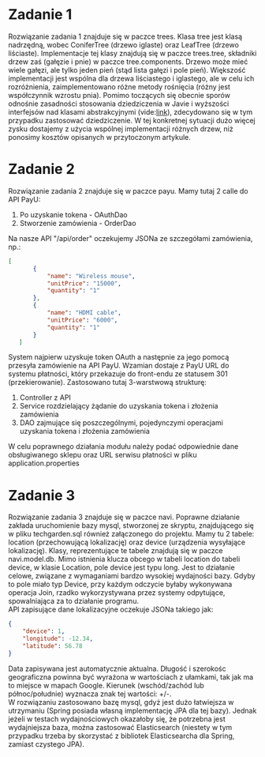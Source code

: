 # Zadanie 1
Rozwiązanie zadania 1 znajduje się w paczce trees. Klasa tree jest klasą nadrzędną, wobec ConiferTree (drzewo iglaste)
oraz LeafTree (drzewo liściaste). Implementacje tej klasy znajdują się w paczce trees.tree, składniki drzew zaś (gałęzie i pnie)
w paczce tree.components. Drzewo może mieć wiele gałęzi, ale tylko jeden pień (stąd lista gałęzi i pole pień). Większość
implementacji jest wspólna dla drzewa liściastego i iglastego, ale w celu ich rozróżnienia, zaimplementowano różne metody
rośnięcia (różny jest współczynnik wzrostu pnia). Pomimo toczących się obecnie sporów odnośnie zasadności stosowania dziedziczenia
w Javie i wyższości interfejsów nad klasami abstrakcyjnymi (vide:[link](https://www.javaworld.com/article/2073649/core-java/why-extends-is-evil.html)),
zdecydowano się w tym przypadku zastosować dziedziczenie. W tej konkretnej sytuacji dużo więcej zysku dostajemy z użycia wspólnej
implementacji różnych drzew, niż ponosimy kosztów opisanych w przytoczonym artykule.

# Zadanie 2
Rozwiązanie zadania 2 znajduje się w paczce payu. Mamy tutaj 2 calle do API PayU:
1. Po uzyskanie tokena - OAuthDao
2. Stworzenie zamówienia - OrderDao

Na nasze API "/api/order" oczekujemy JSONa ze szczegółami zamówienia, np.:
 ```json
[
        {
            "name": "Wireless mouse",
            "unitPrice": "15000",
            "quantity": "1"
        },
        {
            "name": "HDMI cable",
            "unitPrice": "6000",
            "quantity": "1"
        }
    ]
```
System najpierw uzyskuje token OAuth a następnie za jego pomocą przesyła zamówienie na API PayU. Wzamian dostaje z PayU URL
 do systemu płatności, który przekazuje do front-endu ze statusem 301 (przekierowanie). Zastosowano tutaj 3-warstwową strukturę:
 1. Controller z API
 2. Service rozdzielający żądanie do uzyskania tokena i złożenia zamówienia
 3. DAO zajmujące się poszczególnymi, pojedynczymi operacjami uzyskania tokena i złożenia zamówienia
 
 W celu poprawnego działania modułu należy podać odpowiednie dane obsługiwanego sklepu oraz URL serwisu płatności w pliku application.properties
 # Zadanie 3
 Rozwiązanie zadania 3 znajduje się w paczce navi. Poprawne działanie zakłada uruchomienie bazy mysql, stworzonej ze skryptu,
 znajdującego się w pliku techgarden.sql również załączonego do projektu. Mamy tu 2 tabele: location (przechowującą lokalizację)
 oraz device (urządzenia wysyłające lokalizację). Klasy, reprezentujące te tabele znajdują się w paczce navi.model.db.
 Mimo istnienia klucza obcego w tabeli location do tabeli device, w klasie Location, pole device jest typu long. Jest to działanie
  celowe, związane z wymaganiami bardzo wysokiej wydajności bazy. Gdyby to pole miało typ Device, przy każdym odczycie byłaby
  wykonywana operacja Join, rzadko wykorzystywana przez systemy odpytujące, spowalniająca za to działanie programu.\
  API zapisujące dane lokalizacyjne oczekuje JSONa takiego jak:
  ```json
{
      "device": 1,
      "longitude": -12.34,
      "latitude": 56.78
}
```
Data zapisywana jest automatycznie aktualna. Długość i szerokośc geograficzna powinna być wyrażona w wartościach z ułamkami,
tak jak ma to miejsce w mapach Google. Kierunek (wschód/zachód lub północ/południe) wyznacza znak tej wartości: +/-.\
W rozwiązaniu zastosowano bazę mysql, gdyż jest dużo łatwiejsza w utrzymaniu (Spring posiada własną implementację JPA dla tej bazy).
Jednak jeżeli w testach wydajnościowych okazałoby się, że potrzebna jest wydajniejsza baza, można zastosować Elasticsearch
(niestety w tym przypadku trzeba by skorzystać z bibliotek Elasticsearcha dla Spring, zamiast czystego JPA).